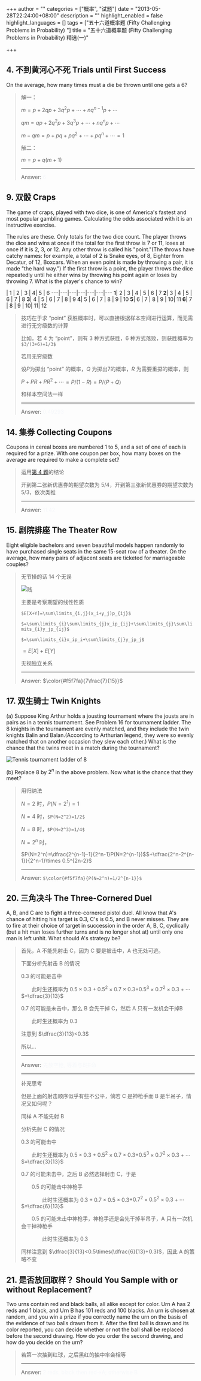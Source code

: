 +++
author = ""
categories = ["概率", "试题"]
date = "2013-05-28T22:24:00+08:00"
description = ""
highlight_enabled = false
highlight_languages = []
tags = ["五十六道概率题 (Fifty Challenging Problems in Probability) "]
title = "五十六道概率题 (Fifty Challenging Problems in Probability) 精选(一)"

+++

## 4. 不到黄河心不死 Trials until First Success

On the average, how many times must a die be thrown until one gets a 6?

> 解一：
>
> $m=p+2qp+3q^2p+\cdots+nq^{n-1}p+\cdots$
>
> $qm=qp+2q^2p+3q^3p+\cdots+nq^np+\cdots$
>
> $m-qm=p+pq+pq^2+\cdots+pq^n+\cdots$$=1$
>
>
> 解二：
>
> $m=p+q(m+1)$
>
> ------
> Answer: <font color="#f5f7fa">6</font>



## 9. 双骰 Craps

The game of craps, played with two dice, is one of America's fastest and most popular gambling games. Calculating the odds associated with it is an instructive exercise.

The rules are these. Only totals for the two dice count. The player throws the dice and wins at once if the total for the first throw is 7 or 11, loses at once if it is 2, 3, or 12. Any other throw is called his "point."(The throws have catchy names: for example, a total of 2 is Snake eyes, of 8, Eighter from Decatur, of 12, Boxcars. When an even point is made by throwing a pair, it is made "the hard way.") If the first throw is a point, the player throws the dice repeatedly until he either wins by throwing his point again or loses by throwing 7. What is the player's chance to win?


   | 1 | 2 | 3 | 4| 5 | 6
  ---|---|---|---|---|---|---
**1**| 2 | 3 | 4 | 5 | 6 | 7
**2**| 3 | 4 | 5 | 6 | 7 | 8
**3**| 4 | 5 | 6 | 7 | 8 | 9
**4**| 5 | 6 | 7 | 8 | 9 | 10
**5**| 6 | 7 | 8 | 9 | 10| 11
**6**| 7 | 8 | 9 | 10| 11| 12


> 技巧在于求 “point” 获胜概率时，可以直接根据样本空间进行运算，而无需进行无穷级数的计算
>
> 比如，若 4 为 “point”，则有 3 种方式获胜，6 种方式落败，则获胜概率为 `$3/(3+6)=1/3$`
>
> 若用无穷级数
>
> 设$P$为掷出 “point” 的概率，$Q$ 为掷出7的概率，$R$ 为需要重掷的概率，则
>
> $P+PR+PR^2+\cdots$$=P/(1-R)$$=P/(P+Q)$
>
> 和样本空间法一样
>
> -----
> Answer: <font color="#f5f7fa">0.49293</font>



## 14. 集券 Collecting Coupons

Coupons in cereal boxes are numbered 1 to 5, and a set of one of each is required for a prize. With one coupon per box, how many boxes on the average are required to make a complete set?

> 运用[第 4 题](#trials-until-first-success)的结论
>
> 开到第二张新优惠券的期望次数为 5/4，开到第三张新优惠券的期望次数为 5/3，依次类推
>
> -----
> Answer: <font color="#f5f7fa">11.42</font>



## 15. 剧院排座 The Theater Row

Eight eligible bachelors and seven beautiful models happen randomly to have purchased single seats in the same 15-seat row of a theater. On the average, how many pairs of adjacent seats are ticketed for marriageable couples?

> 无节操的话 14 个无误
>
> ![贱](/img/mean_face.jpg)
>
> 主要是考察期望的线性性质
>
> `$E[X+Y]=\sum\limits_{i,j}(x_i+y_j)p_{ij}$`
>
> `$=\sum\limits_{i}\sum\limits_{j}x_ip_{ij}+\sum\limits_{j}\sum\limits_{i}y_jp_{ij}$`
>
> `$=\sum\limits_{i}x_ip_i+\sum\limits_{j}y_jp_j$`
>
> $=E[X]+E[Y]$
>
> 无视独立关系
>
> -----
> Answer: $\color{#f5f7fa}{7\frac{7}{15}}$



## 17. 双生骑士 Twin Knights

(a) Suppose King Arthur holds a jousting tournament where the jousts are in pairs as in a tennis tournament. See Problem 16 for tournament ladder. The 8 knights in the tournament are evenly matched, and they include the twin knights Balin and Balan.(According to Arthurian legend, they were so evenly matched that on another occasion they slew each other.) What is the chance that the twins meet in a match during the tournament?

![Tennis tournament ladder of 8](/img/tennis_tourament_ladder_of_8.png)

(b) Replace 8 by $2^n$ in the above problem. Now what is the chance that they meet?

> 用归纳法
>
> $N=2$ 时，$P(N=2^1)=1$
>
> $N=4$ 时，`$P(N=2^2)=1/2$`
>
> $N=8$ 时，`$P(N=2^3)=1/4$`
>
> $N=2^n$ 时，
>
> $P(N=2^n)=\dfrac{2^{n-1}-1}{2^n-1}P(N=2^{n-1})$$+\dfrac{2^n-2^{n-1}}{2^n-1}\times 0.5^{2n-2}$
>
> -----
> Answer: `$\color{#f5f7fa}{P(N=2^n)=1/2^{n-1}}$`



## 20. 三角决斗 The Three-Cornered Duel

A, B, and C are to fight a three-cornered pistol duel. All know that A's chance of hitting his target is 0.3, C's is 0.5, and B never misses. They are to fire at their choice of target in succession in the order A, B, C, cyclically (but a hit man loses further turns and is no longer shot at) until only one man is left unhit. What should A's strategy be?

> 首先，A 不能先射击 C，因为 C 要是被击中，A 也无处可逃。
>
> 下面分析先射击 B 的情况
>
> 0.3 的可能是击中
>
> 　　此时生还概率为 $0.5\times 0.3+0.5^2\times0.7\times0.3$$+0.5^3\times0.7^2\times0.3+\cdots$$=\dfrac{3}{13}$
>
> 0.7 的可能是未击中，那么 B 会先干掉 C，然后 A 只有一发机会干掉B
>
> 　　此时生还概率为 $0.3$
>
> 注意到 $\dfrac{3}{13}<0.3$
>
> 所以...
>
> -----
> Answer: <font color="#f5f7fa">先放空枪, 等着与B拼命</font>
>
> -----
> 补充思考
>
> 但是上面的射击顺序似乎有些不公平，倘若 C 是神枪手而 B 是半吊子，情况又如何呢？
>
> 同样 A 不能先射 B
>
> 分析先射 C 的情况
>
> 0.3 的可能击中
>
> 　　此时生还概率为 $0.5\times 0.3+0.5^2\times0.7\times0.3$$+0.5^3\times0.7^2\times0.3+\cdots$$=\dfrac{3}{13}$
>
> 0.7 的可能未击中，之后 B 必然选择射击 C，于是
>
> 　　0.5 的可能击中神枪手
>
> 　　　　此时生还概率为 $0.3+0.7\times0.5\times0.3$$+0.7^2\times0.5^2\times0.3+\cdots$$=\dfrac{6}{13}$
>
> 　　0.5 的可能未击中神枪手，神枪手还是会先干掉半吊子，A 只有一次机会干掉神枪手
>
> 　　　　此时生还概率为 $0.3$
>
> 同样注意到 $\dfrac{3}{13}<0.5\times(\dfrac{6}{13}+0.3)$，因此 A 的策略不变



## 21. 是否放回取样？ Should You Sample with or without Replacement?

Two urns contain red and black balls, all alike except for color. Urn A has 2 reds and 1 black, and Urn B has 101 reds and 100 blacks. An urn is chosen at random, and you win a prize if you correctly name the urn on the basis of the evidence of two balls drawn from it. After the first ball is drawn and its color reported, you can decide whether or not the ball shall be replaced before the second drawing. How do you order the second drawing, and how do you decide on the urn?

> 若第一次抽到红球，之后黑红的抽中率会相等
>
> -----
> Answer: <font color="#f5f7fa">2 reds, black then red->A; otherwise B</font>
